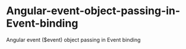 # Angular-event-object-passing-in-Event-binding
Angular event ($event) object passing in Event binding
